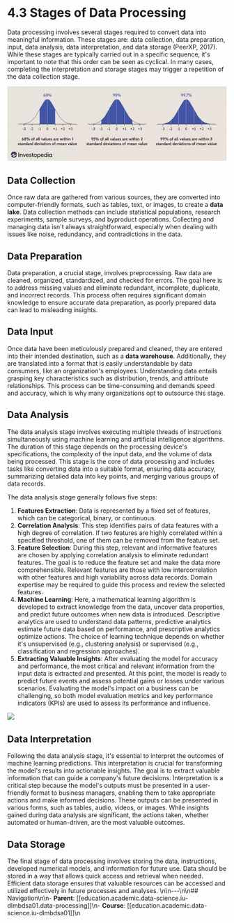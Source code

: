 # 4.3 Stages of Data Processing

Data processing involves several stages required to convert data into meaningful information. These stages are: data collection, data preparation, input, data analysis, data interpretation, and data storage (PeerXP, 2017). While these stages are typically carried out in a specific sequence, it's important to note that this order can be seen as cyclical. In many cases, completing the interpretation and storage stages may trigger a repetition of the data collection stage.

![Image](assets/images/data-science/iu-dlmbdsa01/image.png)

## Data Collection

Once raw data are gathered from various sources, they are converted into computer-friendly formats, such as tables, text, or images, to create a **data lake**. Data collection methods can include statistical populations, research experiments, sample surveys, and byproduct operations. Collecting and managing data isn't always straightforward, especially when dealing with issues like noise, redundancy, and contradictions in the data.

## Data Preparation

Data preparation, a crucial stage, involves preprocessing. Raw data are cleaned, organized, standardized, and checked for errors. The goal here is to address missing values and eliminate redundant, incomplete, duplicate, and incorrect records. This process often requires significant domain knowledge to ensure accurate data preparation, as poorly prepared data can lead to misleading insights.

## Data Input

Once data have been meticulously prepared and cleaned, they are entered into their intended destination, such as a **data warehouse**. Additionally, they are translated into a format that is easily understandable by data consumers, like an organization's employees. Understanding data entails grasping key characteristics such as distribution, trends, and attribute relationships. This process can be time-consuming and demands speed and accuracy, which is why many organizations opt to outsource this stage.

## Data Analysis

The data analysis stage involves executing multiple threads of instructions simultaneously using machine learning and artificial intelligence algorithms. The duration of this stage depends on the processing device's specifications, the complexity of the input data, and the volume of data being processed. This stage is the core of data processing and includes tasks like converting data into a suitable format, ensuring data accuracy, summarizing detailed data into key points, and merging various groups of data records.

The data analysis stage generally follows five steps:

1. **Features Extraction**: Data is represented by a fixed set of features, which can be categorical, binary, or continuous.
2. **Correlation Analysis**: This step identifies pairs of data features with a high degree of correlation. If two features are highly correlated within a specified threshold, one of them can be removed from the feature set.
3. **Feature Selection**: During this step, relevant and informative features are chosen by applying correlation analysis to eliminate redundant features. The goal is to reduce the feature set and make the data more comprehensible. Relevant features are those with low intercorrelation with other features and high variability across data records. Domain expertise may be required to guide this process and review the selected features.
4. **Machine Learning**: Here, a mathematical learning algorithm is developed to extract knowledge from the data, uncover data properties, and predict future outcomes when new data is introduced. Descriptive analytics are used to understand data patterns, predictive analytics estimate future data based on performance, and prescriptive analytics optimize actions. The choice of learning technique depends on whether it's unsupervised (e.g., clustering analysis) or supervised (e.g., classification and regression approaches).
5. **Extracting Valuable Insights**: After evaluating the model for accuracy and performance, the most critical and relevant information from the input data is extracted and presented. At this point, the model is ready to predict future events and assess potential gains or losses under various scenarios. Evaluating the model's impact on a business can be challenging, so both model evaluation metrics and key performance indicators (KPIs) are used to assess its performance and influence.

![](<../../.gitbook/assets/image (11).png>)

## Data Interpretation

Following the data analysis stage, it's essential to interpret the outcomes of machine learning predictions. This interpretation is crucial for transforming the model's results into actionable insights. The goal is to extract valuable information that can guide a company's future decisions. Interpretation is a critical step because the model's outputs must be presented in a user-friendly format to business managers, enabling them to take appropriate actions and make informed decisions. These outputs can be presented in various forms, such as tables, audio, videos, or images. While insights gained during data analysis are significant, the actions taken, whether automated or human-driven, are the most valuable outcomes.

## Data Storage

The final stage of data processing involves storing the data, instructions, developed numerical models, and information for future use. Data should be stored in a way that allows quick access and retrieval when needed. Efficient data storage ensures that valuable resources can be accessed and utilized effectively in future processes and analyses.
\n\n---\n\n## Navigation\n\n- **Parent**: [[education.academic.data-science.iu-dlmbdsa01.data-processing]]\n- **Course**: [[education.academic.data-science.iu-dlmbdsa01]]\n